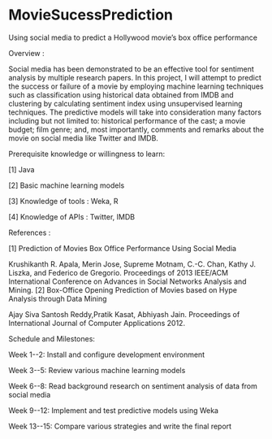 # MovieSucessPrediction

Using social media to predict a Hollywood movie’s box office performance

Overview :

Social media has been demonstrated to be an effective tool for sentiment analysis by multiple research papers. In this project, I will attempt to predict the success or failure of a movie by employing machine learning techniques such as classification using historical data obtained from IMDB and clustering by calculating sentiment index using unsupervised learning techniques. The predictive models will take into consideration many factors including but not limited to: historical performance of the cast; a movie budget; film genre; and, most importantly, comments and remarks about the movie on social media like Twitter and IMDB.

Prerequisite knowledge or willingness to learn:

[1] Java

[2] Basic machine learning models

[3] Knowledge of tools : Weka, R

[4] Knowledge of APIs : Twitter, IMDB

References :

[1]  Prediction of Movies Box Office Performance Using Social Media

Krushikanth R. Apala, Merin Jose, Supreme Motnam, C.-C. Chan, Kathy J. Liszka, and Federico de Gregorio. Proceedings of 2013 IEEE/ACM International Conference on Advances in Social Networks Analysis and Mining.
[2] Box-Office Opening Prediction of Movies based on Hype Analysis through Data Mining

Ajay Siva Santosh Reddy,Pratik Kasat, Abhiyash Jain. Proceedings of International Journal of Computer Applications 2012.


Schedule and Milestones:

Week 1--2: Install and configure development environment

Week 3--5: Review various machine learning models

Week 6--8: Read background research on sentiment analysis of data from social media

Week 9--12: Implement and test predictive models using Weka

Week 13--15: Compare various strategies and  write the final report
